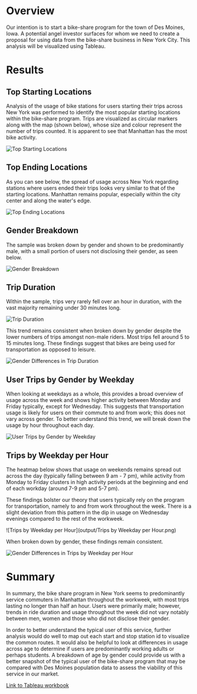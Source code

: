 # Overview
Our intention is to start a bike-share program for the town of Des Moines,  Iowa. A potential angel investor surfaces for whom we need to create a proposal for using data from the bike-share business in New York City. This analysis will be visualized using Tableau. 

# Results
## Top Starting Locations
Analysis of the usage of bike stations for users starting their trips across New York was performed to identify the most popular starting locations within the bike-share program. Trips are visualized as circular markers along with the map (shown below), whose size and colour represent the number of trips counted. It is apparent to see that Manhattan has the most bike activity.

![Top Starting Locations](output/Top_Starting_Locations.png)
## Top Ending Locations
As you can see below, the spread of usage across New York regarding stations where users ended their trips looks very similar to that of the starting locations. Manhattan remains popular, especially within the city center and along the water's edge. 

![Top Ending Locations](output/Top_Ending_Locations.png)
## Gender Breakdown 
The sample was broken down by gender and shown to be predominantly male, with a small portion of users not disclosing their gender, as seen below. 

![Gender Breakdown](output/Gender_Breakdown.png)
## Trip Duration
Within the sample, trips very rarely fell over an hour in duration, with the vast majority remaining under 30 minutes long. 

![Trip Duration](output/Checkout_Times.png)

This trend remains consistent when broken down by gender despite the lower numbers of trips amongst non-male riders. Most trips fell around 5 to 15 minutes long. These findings suggest that bikes are being used for transportation as opposed to leisure.

![Gender Differences in Trip Duration ](output/Checkout_Times_by_Gender.png)

## User Trips by Gender by Weekday

When looking at weekdays as a whole, this provides a broad overview of usage across the week and shows higher activity between Monday and Friday typically, except for Wednesday. This suggests that transportation usage is likely for users on their commute to and from work; this does not vary across gender. To better understand this trend, we will break down the usage by hour throughout each day. 

![User Trips by Gender by Weekday](output/User_Trips_by_Gender_by_Weekday.png)

## Trips by Weekday per Hour

The heatmap below shows that usage on weekends remains spread out across the day (typically falling between 9 am - 7 pm), while activity from Monday to Friday clusters in high activity periods at the beginning and end of each workday (around 7-9 pm and 5-7 pm). 

These findings bolster our theory that users typically rely on the program for transportation, namely to and from work throughout the week. There is a slight deviation from this pattern in the dip in usage on Wednesday evenings compared to the rest of the workweek.

![Trips by Weekday per Hour](output/Trips by Weekday per Hour.png)

When broken down by gender, these findings remain consistent.

![Gender Differences in Trips by Weekday per Hour](output/Trips_by_Gender_Weekday_per_Hour.png)


# Summary
In summary, the bike share program in New York seems to predominantly service commuters in Manhattan throughout the workweek, with most trips lasting no longer than half an hour. Users were primarily male; however, trends in ride duration and usage throughout the week did not vary notably between men, women and those who did not disclose their gender. 

In order to better understand the typical user of this service, further analysis would do well to map out each start and stop station id to visualize the common routes. It would also be helpful to look at differences in usage across age to determine if users are predominantly working adults or perhaps students. A breakdown of age by gender could provide us with a better snapshot of the typical user of the bike-share program that may be compared with Des Moines population data to assess the viability of this service in our market. 


[Link to Tableau workbook](https://public.tableau.com/views/bikesharing_16230380615570/Story1?:language=en-US&:display_count=n&:origin=viz_share_link)
